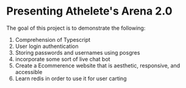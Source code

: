 # Presenting Athelete's Arena 2.0

The goal of this project is to demonstrate the following:

1. Comprehension of Typescript
2. User login authentication
3. Storing passwords and usernames using posgres
4. incorporate some sort of live chat bot
5. Create a Ecommerence website that is aesthetic, responsive, and accessible
6. Learn redis in order to use it for user carting
